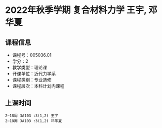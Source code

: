 # 2022年秋季学期 复合材料力学 王宇, 邓华夏






## 课程信息

- 课程号：005036.01
- 学分：2
- 教学类型：理论课
- 开课单位：近代力学系
- 课程类别：专业选修
- 课程层次：本科计划内课程

## 上课时间

```
2~18周 3A103 :3(1,2) 王宇
2~18周 3A103 :3(1,2) 邓华夏
```

